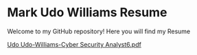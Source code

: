 # Mark Udo Williams Resume
Welcome to my GitHub repository! Here you will find my Resume



[Udo Udo-Williams-Cyber Security Analyst6.pdf](https://github.com/user-attachments/files/17547133/Udo.Udo-Williams-Cyber.Security.Analyst6.pdf)
